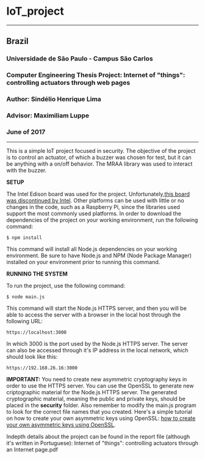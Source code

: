 # IoT_project
************************************************************************************************
## Brazil
### Universidade de São Paulo - Campus São Carlos    
### Computer Engineering Thesis Project: Internet of "things": controlling actuators through web pages
### Author: Sindélio Henrique Lima
### Advisor: Maximiliam Luppe
### June of 2017 
************************************************************************************************

This is a simple IoT project focused in security. The objective of the project is to control an actuator, of which a buzzer was chosen for test, but it can be anything with a on/off behavior. The MRAA library was used to interact with the buzzer.

**SETUP**

The Intel Edison board was used for the project. Unfortunately,[this board was discontinued by Intel](https://software.intel.com/en-us/iot/hardware/discontinued). Other platforms can be used with little or no changes in the code, such as a Raspberry Pi, since the libraries used support the most commonly used platforms.
In order to download the dependencies of the project on your working environment, run the following command:
```
$ npm install
```
This command will install all Node.js dependencies on your working environment. Be sure to have Node.js and NPM (Node Package Manager) installed on your environment prior to running this command.

**RUNNING THE SYSTEM**

To run the project, use the following command:
```
$ node main.js
```
This command will start the Node.js HTTPS server, and then you will be able to access the server with a browser in the local host through the following URL:
```
https://localhost:3000
```
In which 3000 is the port used by the Node.js HTTPS server. The server can also be accessed through it's IP address in the local network, which should look like this:
```
https://192.168.26.16:3000
```

**IMPORTANT:** You need to create new asymmetric cryptography keys in order to use the HTTPS server. You can use the OpenSSL to generate new criptographic material for the Node.js HTTPS server. The generated cryptographic material, meaning the public and private keys, should be placed in the **security** folder. Also remember to modify the main.js program to look for the correct file names that you created. Here's a simple tutorial on how to create your own asymmetric keys using OpenSSL:
[how to create your own asymmetric keys using OpenSSL](https://rietta.com/blog/2012/01/27/openssl-generating-rsa-key-from-command/).


Indepth details about the project can be found in the report file (although it's written in Portuguese):
Internet of "things": controlling actuators through an Internet page.pdf

      
   



